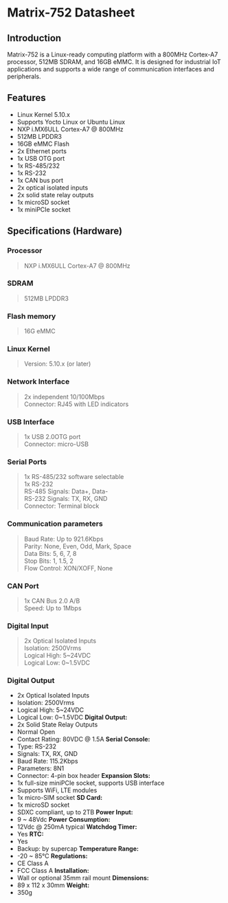 # Matrix-752 Datasheet

## Introduction
Matrix-752 is a Linux-ready computing platform with a 800MHz Cortex-A7 processor, 512MB SDRAM, and 16GB eMMC. It is designed for industrial IoT applications and supports a wide range of communication interfaces and peripherals.

## Features
- Linux Kernel 5.10.x
- Supports Yocto Linux or Ubuntu Linux
- NXP i.MX6ULL Cortex-A7 @ 800MHz
- 512MB LPDDR3
- 16GB eMMC Flash
- 2x Ethernet ports
- 1x USB OTG port
- 1x RS-485/232
- 1x RS-232
- 1x CAN bus port
- 2x optical isolated inputs
- 2x solid state relay outputs
- 1x microSD socket
- 1x miniPCIe socket


## Specifications (Hardware)
### Processor
>NXP i.MX6ULL Cortex-A7 @ 800MHz

### SDRAM 
>512MB LPDDR3

### Flash memory
>16G eMMC 

### Linux Kernel
>Version: 5.10.x (or later)

### Network Interface
>2x independent 10/100Mbps<br>
Connector: RJ45 with LED indicators

### USB Interface
>1x USB 2.0OTG port<br>
Connector: micro-USB

### Serial Ports
>1x RS-485/232 software selectable<br>
1x RS-232<br>
RS-485 Signals: Data+, Data-<br>
RS-232 Signals: TX, RX, GND<br>
Connector: Terminal block<br>

### Communication parameters
>Baud Rate: Up to 921.6Kbps<br>
Parity: None, Even, Odd, Mark, Space<br>
Data Bits: 5, 6, 7, 8<br>
Stop Bits: 1, 1.5, 2<br>
Flow Control: XON/XOFF, None<br>

### CAN Port
>1x CAN Bus 2.0 A/B<br>
Speed: Up to 1Mbps<br>

### Digital Input
>2x Optical Isolated Inputs<br>
Isolation: 2500Vrms<br>
Logical High: 5~24VDC<br>
Logical Low: 0~1.5VDC<br>

### Digital Output
  - 2x Optical Isolated Inputs
  - Isolation: 2500Vrms
  - Logical High: 5~24VDC
  - Logical Low: 0~1.5VDC
**Digital Output:**  
  - 2x Solid State Relay Outputs
  - Normal Open
  - Contact Rating: 80VDC @ 1.5A
**Serial Console:**
  - Type: RS-232
  - Signals: TX, RX, GND
  - Baud Rate: 115.2Kbps
  - Parameters: 8N1
  - Connector: 4-pin box header
**Expansion Slots:**  
  - 1x full-size miniPCIe socket, supports USB interface
  - Supports WiFi, LTE modules
  - 1x micro-SIM socket
**SD Card:**
  - 1x microSD socket
  - SDXC compliant, up to 2TB
**Power Input:**
  - 9 ~ 48Vdc 
**Power Consumption:**
  - 12Vdc @ 250mA typical
**Watchdog Timer:**
  - Yes
**RTC:**
  - Yes
  - Backup: by supercap
**Temperature Range:**
  - -20 ~ 85℃
**Regulations:**
  - CE Class A
  - FCC Class A
**Installation:**
  - Wall or optional 35mm rail mount
**Dimensions:**
  - 89 x 112 x 30mm
**Weight:**
  - 350g